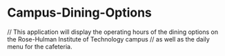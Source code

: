 # Campus-Dining-Options

// This application will display the operating hours of the dining options on the Rose-Hulman Institute of Technology campus
// as well as the daily menu for the cafeteria.
